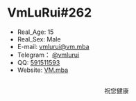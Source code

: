# VmLuRui#262
- Real_Age: 15
- Real_Sex: Male
- E-mail: vmlurui@vm.mba
- Telegram： [@vmlurui](https://t.me/vmlurui)
- QQ: [591511593](http://wpa.qq.com/msgrd?v=3&uin=591511593&site=qq&menu=yes)
- Website: [VM.mba](https://vm.mba)
##
<p align="center">祝您健康</p>
